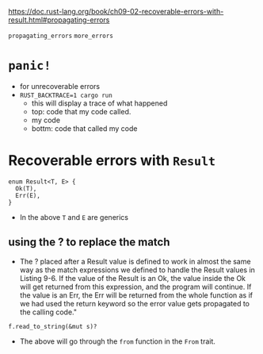
https://doc.rust-lang.org/book/ch09-02-recoverable-errors-with-result.html#propagating-errors

`propagating_errors`
`more_errors`

# `panic!`
- for unrecoverable errors
- `RUST_BACKTRACE=1 cargo run`
  - this will display a trace of what happened
  - top: code that my code called.
  - my code
  - bottm: code that called my code


# Recoverable errors with `Result`
```
enum Result<T, E> {
  Ok(T),
  Err(E),
}
```
- In the above `T` and `E` are generics

## using the ? to replace the match

- The ? placed after a Result value is defined to work in almost the same way as the match expressions we defined to handle the Result values in Listing 9-6. If the value of the Result is an Ok, the value inside the Ok will get returned from this expression, and the program will continue. If the value is an Err, the Err will be returned from the whole function as if we had used the return keyword so the error value gets propagated to the calling code."

```
f.read_to_string(&mut s)?
```
- The above will go through the `from` function in the `From` trait.